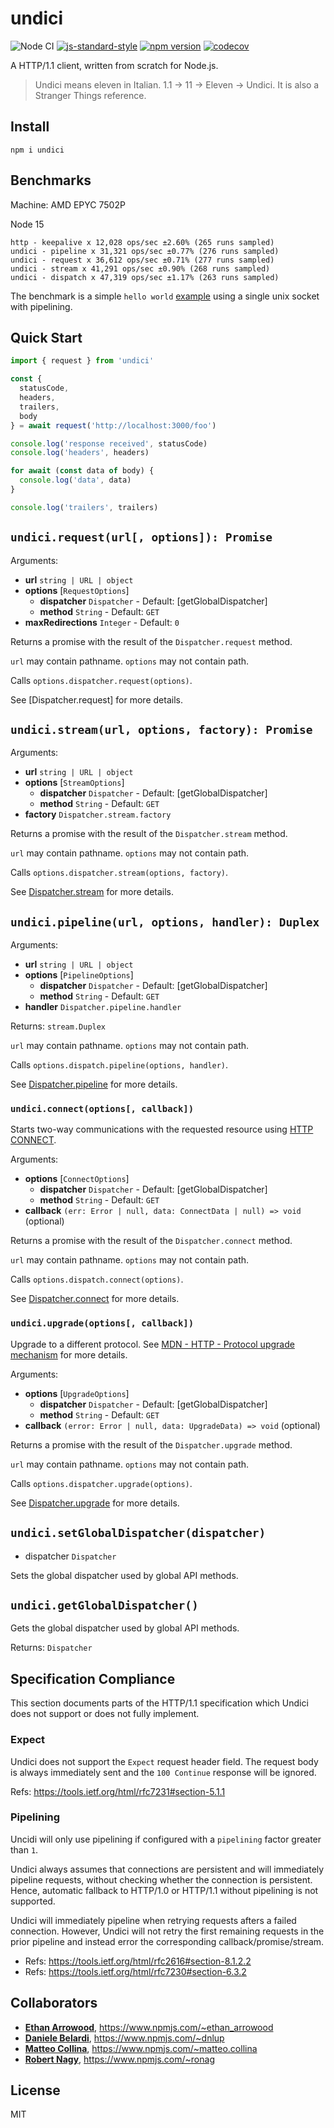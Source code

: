# undici

![Node CI](https://github.com/mcollina/undici/workflows/Node%20CI/badge.svg)  [![js-standard-style](https://img.shields.io/badge/code%20style-standard-brightgreen.svg?style=flat)](http://standardjs.com/) [![npm version](https://badge.fury.io/js/undici.svg)](https://badge.fury.io/js/undici) [![codecov](https://codecov.io/gh/nodejs/undici/branch/master/graph/badge.svg)](https://codecov.io/gh/nodejs/undici)

A HTTP/1.1 client, written from scratch for Node.js.

> Undici means eleven in Italian. 1.1 -> 11 -> Eleven -> Undici.
It is also a Stranger Things reference.

<!--
Picture of Eleven
-->

## Install

```
npm i undici
```

## Benchmarks

Machine: AMD EPYC 7502P

Node 15
```
http - keepalive x 12,028 ops/sec ±2.60% (265 runs sampled)
undici - pipeline x 31,321 ops/sec ±0.77% (276 runs sampled)
undici - request x 36,612 ops/sec ±0.71% (277 runs sampled)
undici - stream x 41,291 ops/sec ±0.90% (268 runs sampled)
undici - dispatch x 47,319 ops/sec ±1.17% (263 runs sampled)
```

The benchmark is a simple `hello world` [example](benchmarks/index.js) using a
single unix socket with pipelining.

## Quick Start

```js
import { request } from 'undici'

const {
  statusCode,
  headers,
  trailers,
  body
} = await request('http://localhost:3000/foo')

console.log('response received', statusCode)
console.log('headers', headers)

for await (const data of body) {
  console.log('data', data)
}

console.log('trailers', trailers)
```

## `undici.request(url[, options]): Promise`

Arguments:

* **url** `string | URL | object`
* **options** [`RequestOptions`]
  * **dispatcher** `Dispatcher` - Default: [getGlobalDispatcher]
  * **method** `String` - Default: `GET`
* **maxRedirections** `Integer` - Default: `0`

Returns a promise with the result of the `Dispatcher.request` method.

`url` may contain pathname. `options` may not contain path.

Calls `options.dispatcher.request(options)`.

See [Dispatcher.request] for more details.

## `undici.stream(url, options, factory): Promise`

Arguments:

* **url** `string | URL | object`
* **options** [`StreamOptions`]
  * **dispatcher** `Dispatcher` - Default: [getGlobalDispatcher]
  * **method** `String` - Default: `GET`
* **factory** `Dispatcher.stream.factory`

Returns a promise with the result of the `Dispatcher.stream` method.

`url` may contain pathname. `options` may not contain path.

Calls `options.dispatcher.stream(options, factory)`.

See [Dispatcher.stream](docs/api/Dispatcher.md#dispatcherstream) for more details.

## `undici.pipeline(url, options, handler): Duplex`

Arguments:

* **url** `string | URL | object`
* **options** [`PipelineOptions`]
  * **dispatcher** `Dispatcher` - Default: [getGlobalDispatcher]
  * **method** `String` - Default: `GET`
* **handler** `Dispatcher.pipeline.handler`

Returns: `stream.Duplex`

`url` may contain pathname. `options` may not contain path.

Calls `options.dispatch.pipeline(options, handler)`.

See [Dispatcher.pipeline](docs/api/Dispatcher.md#dispatcherpipeline) for more details.

### `undici.connect(options[, callback])`

Starts two-way communications with the requested resource using [HTTP CONNECT](https://developer.mozilla.org/en-US/docs/Web/HTTP/Methods/CONNECT).

Arguments:

* **options** [`ConnectOptions`]
  * **dispatcher** `Dispatcher` - Default: [getGlobalDispatcher]
  * **method** `String` - Default: `GET`
* **callback** `(err: Error | null, data: ConnectData | null) => void` (optional)

Returns a promise with the result of the `Dispatcher.connect` method.

`url` may contain pathname. `options` may not contain path.

Calls `options.dispatch.connect(options)`.

See [Dispatcher.connect](docs/api/Dispatcher.md#dispatcherconnect) for more details.

### `undici.upgrade(options[, callback])`

Upgrade to a different protocol. See [MDN - HTTP - Protocol upgrade mechanism](https://developer.mozilla.org/en-US/docs/Web/HTTP/Protocol_upgrade_mechanism) for more details.

Arguments:

* **options** [`UpgradeOptions`]
  * **dispatcher** `Dispatcher` - Default: [getGlobalDispatcher]
  * **method** `String` - Default: `GET`
* **callback** `(error: Error | null, data: UpgradeData) => void` (optional)

Returns a promise with the result of the `Dispatcher.upgrade` method.

`url` may contain pathname. `options` may not contain path.

Calls `options.dispatcher.upgrade(options)`.

See [Dispatcher.upgrade](docs/api/Dispatcher.md#clientpipelining) for more details.

## `undici.setGlobalDispatcher(dispatcher)`

* dispatcher `Dispatcher`

Sets the global dispatcher used by global API methods.

## `undici.getGlobalDispatcher()`

Gets the global dispatcher used by global API methods.

Returns: `Dispatcher`

## Specification Compliance

This section documents parts of the HTTP/1.1 specification which Undici does
not support or does not fully implement.

### Expect

Undici does not support the `Expect` request header field. The request
body is  always immediately sent and the `100 Continue` response will be
ignored.

Refs: https://tools.ietf.org/html/rfc7231#section-5.1.1

### Pipelining

Uncidi will only use pipelining if configured with a `pipelining` factor
greater than `1`.

Undici always assumes that connections are persistent and will immediately
pipeline requests, without checking whether the connection is persistent.
Hence, automatic fallback to HTTP/1.0 or HTTP/1.1 without pipelining is
not supported.

Undici will immediately pipeline when retrying requests afters a failed
connection. However, Undici will not retry the first remaining requests in
the prior pipeline and instead error the corresponding callback/promise/stream.

* Refs: https://tools.ietf.org/html/rfc2616#section-8.1.2.2
* Refs: https://tools.ietf.org/html/rfc7230#section-6.3.2

## Collaborators

* [__Ethan Arrowood__](https://github.com/ethan-arrowood), <https://www.npmjs.com/~ethan_arrowood>
* [__Daniele Belardi__](https://github.com/dnlup), <https://www.npmjs.com/~dnlup>
* [__Matteo Collina__](https://github.com/mcollina), <https://www.npmjs.com/~matteo.collina>
* [__Robert Nagy__](https://github.com/ronag), <https://www.npmjs.com/~ronag>

## License

MIT
